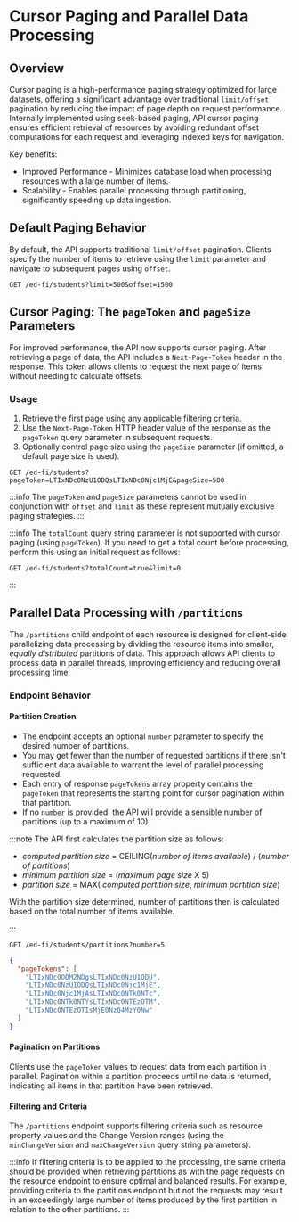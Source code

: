 # Cursor Paging and Parallel Data Processing

## Overview

Cursor paging is a high-performance paging strategy optimized for large
datasets, offering a significant advantage over traditional `limit/offset`
pagination by reducing the impact of page depth on request performance.
Internally implemented using seek-based paging, API cursor paging ensures
efficient retrieval of resources by avoiding redundant offset computations for
each request and leveraging indexed keys for navigation.

Key benefits:

* Improved Performance - Minimizes database load when processing resources with
  a large number of items.
* Scalability - Enables parallel processing through partitioning, significantly
  speeding up data ingestion.

## Default Paging Behavior

By default, the API supports traditional `limit/offset` pagination. Clients
specify the number of items to retrieve using the `limit` parameter and navigate
to subsequent pages using `offset`.

```http
GET /ed-fi/students?limit=500&offset=1500
```

## Cursor Paging: The `pageToken` and `pageSize` Parameters

For improved performance, the API now supports cursor paging. After retrieving a
page of data, the API includes a `Next-Page-Token` header in the response. This
token allows clients to request the next page of items without needing to
calculate offsets.

### Usage

  1. Retrieve the first page using any applicable filtering criteria.
  1. Use the `Next-Page-Token` HTTP header value of the response as the
     `pageToken` query parameter in subsequent requests.
  1. Optionally control page size using the `pageSize` parameter (if omitted, a
     default page size is used).

```http
GET /ed-fi/students?pageToken=LTIxNDc0NzU1ODQsLTIxNDc0Njc1MjE&pageSize=500
```

:::info The `pageToken` and `pageSize` parameters cannot be used in conjunction
with `offset` and `limit` as these represent mutually exclusive paging
strategies. :::

:::info The `totalCount` query string parameter is not supported with cursor
paging (using `pageToken`). If you need to get a total count before processing,
perform this using an initial request as follows:

```http
GET /ed-fi/students?totalCount=true&limit=0
```

:::

## Parallel Data Processing with `/partitions`

The `/partitions` child endpoint of each resource is designed for client-side
parallelizing data processing by dividing the resource items into smaller,
_equally distributed_ partitions of data. This approach allows API clients to
process data in parallel threads, improving efficiency and reducing overall
processing time.

### Endpoint Behavior

#### Partition Creation

* The endpoint accepts an optional `number` parameter to specify the desired
  number of partitions.
* You may get fewer than the number of requested partitions if there isn't
  sufficient data available to warrant the level of parallel processing
  requested.
* Each entry of response `pageTokens` array property contains the `pageToken`
  that represents the starting point for cursor pagination within that
  partition.
* If no `number` is provided, the API will provide a sensible number of
  partitions (up to a maximum of 10).

:::note The API first calculates the partition size as follows:

* _computed partition size_ = CEILING(_number of items available_) / (_number of
  partitions_)
* _minimum partition size_ = (_maximum page size_ X 5)
* _partition size_ = MAX( _computed partition size_, _minimum partition size_)

With the partition size determined, number of partitions then is calculated
based on the total number of items available.

:::

```http
GET /ed-fi/students/partitions?number=5
```

```json
{
  "pageTokens": [
    "LTIxNDc0ODM2NDgsLTIxNDc0NzU1ODU",
    "LTIxNDc0NzU1ODQsLTIxNDc0Njc1MjE",
    "LTIxNDc0Njc1MjAsLTIxNDc0NTk0NTc",
    "LTIxNDc0NTk0NTYsLTIxNDc0NTEzOTM",
    "LTIxNDc0NTEzOTIsMjE0NzQ4MzY0Nw"
  ]
}
```

#### Pagination on Partitions

Clients use the `pageToken` values to request data from each partition in
parallel. Pagination within a partition proceeds until no data is returned,
indicating all items in that partition have been retrieved.

#### Filtering and Criteria

The `/partitions` endpoint supports filtering criteria such as resource property
values and the Change Version ranges (using the `minChangeVersion` and
`maxChangeVersion` query string parameters).

:::info If filtering criteria is to be applied to the processing, the same
criteria should be provided when retrieving partitions as with the page requests
on the resource endpoint to ensure optimal and balanced results. For example,
providing criteria to the partitions endpoint but not the requests may result in
an exceedingly large number of items produced by the first partition in relation
to the other partitions. :::

